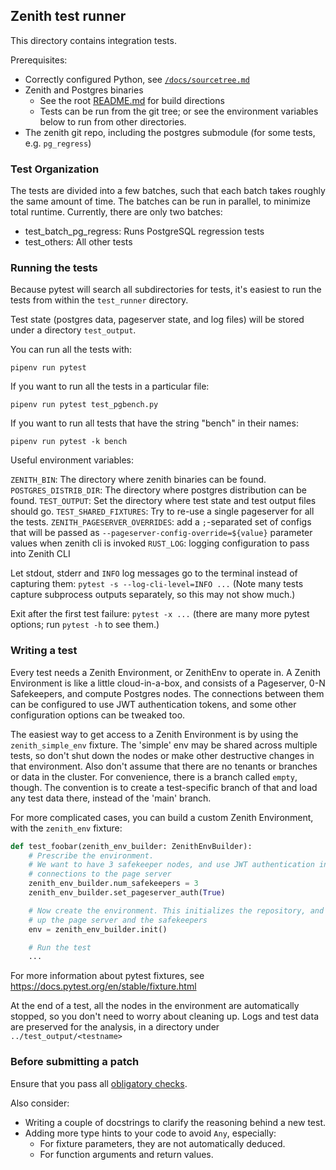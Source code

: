 ## Zenith test runner

This directory contains integration tests.

Prerequisites:
- Correctly configured Python, see [`/docs/sourcetree.md`](/docs/sourcetree.md#using-python)
- Zenith and Postgres binaries
    - See the root [README.md](/README.md) for build directions
    - Tests can be run from the git tree; or see the environment variables
      below to run from other directories.
- The zenith git repo, including the postgres submodule
  (for some tests, e.g. `pg_regress`)

### Test Organization

The tests are divided into a few batches, such that each batch takes roughly
the same amount of time. The batches can be run in parallel, to minimize total
runtime. Currently, there are only two batches:

- test_batch_pg_regress: Runs PostgreSQL regression tests
- test_others: All other tests

### Running the tests

Because pytest will search all subdirectories for tests, it's easiest to
run the tests from within the `test_runner` directory.

Test state (postgres data, pageserver state, and log files) will
be stored under a directory `test_output`.

You can run all the tests with:

`pipenv run pytest`

If you want to run all the tests in a particular file:

`pipenv run pytest test_pgbench.py`

If you want to run all tests that have the string "bench" in their names:

`pipenv run pytest -k bench`

Useful environment variables:

`ZENITH_BIN`: The directory where zenith binaries can be found.
`POSTGRES_DISTRIB_DIR`: The directory where postgres distribution can be found.
`TEST_OUTPUT`: Set the directory where test state and test output files
should go.
`TEST_SHARED_FIXTURES`: Try to re-use a single pageserver for all the tests.
`ZENITH_PAGESERVER_OVERRIDES`: add a `;`-separated set of configs that will be passed as
`--pageserver-config-override=${value}` parameter values when zenith cli is invoked
`RUST_LOG`: logging configuration to pass into Zenith CLI

Let stdout, stderr and `INFO` log messages go to the terminal instead of capturing them:
`pytest -s --log-cli-level=INFO ...`
(Note many tests capture subprocess outputs separately, so this may not
show much.)

Exit after the first test failure:
`pytest -x ...`
(there are many more pytest options; run `pytest -h` to see them.)

### Writing a test

Every test needs a Zenith Environment, or ZenithEnv to operate in. A Zenith Environment
is like a little cloud-in-a-box, and consists of a Pageserver, 0-N Safekeepers, and
compute Postgres nodes. The connections between them can be configured to use JWT
authentication tokens, and some other configuration options can be tweaked too.

The easiest way to get access to a Zenith Environment is by using the `zenith_simple_env`
fixture. The 'simple' env may be shared across multiple tests, so don't shut down the nodes
or make other destructive changes in that environment. Also don't assume that
there are no tenants or branches or data in the cluster. For convenience, there is a
branch called `empty`, though. The convention is to create a test-specific branch of
that and load any test data there, instead of the 'main' branch.

For more complicated cases, you can build a custom Zenith Environment, with the `zenith_env`
fixture:

```python
def test_foobar(zenith_env_builder: ZenithEnvBuilder):
    # Prescribe the environment.
    # We want to have 3 safekeeper nodes, and use JWT authentication in the
    # connections to the page server
    zenith_env_builder.num_safekeepers = 3
    zenith_env_builder.set_pageserver_auth(True)

    # Now create the environment. This initializes the repository, and starts
    # up the page server and the safekeepers
    env = zenith_env_builder.init()

    # Run the test
    ...
```

For more information about pytest fixtures, see https://docs.pytest.org/en/stable/fixture.html

At the end of a test, all the nodes in the environment are automatically stopped, so you
don't need to worry about cleaning up. Logs and test data are preserved for the analysis,
in a directory under `../test_output/<testname>`

### Before submitting a patch
Ensure that you pass all [obligatory checks](/docs/sourcetree.md#obligatory-checks).

Also consider:

* Writing a couple of docstrings to clarify the reasoning behind a new test.
* Adding more type hints to your code to avoid `Any`, especially:
  * For fixture parameters, they are not automatically deduced.
  * For function arguments and return values.
